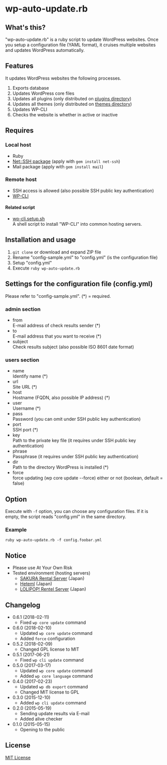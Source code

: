# wp-auto-update.rb

## What's this?

"wp-auto-update.rb" is a ruby script to update WordPress websites. Once you setup a configuration file (YAML format), it cruises multiple websites and updates WordPress automatically.

## Features

It updates WordPress websites the following processes.

1. Exports database
2. Updates WordPress core files
3. Updates all plugins (only distributed on [plugins directory](https://wordpress.org/plugins/))
4. Updates all themes (only distributed on [themes directory](https://wordpress.org/themes/))
5. Updates WP-CLI
6. Checks the website is whether in active or inactive

## Requires

### Local host

* Ruby
* [Net::SSH package](https://github.com/net-ssh/net-ssh) (apply with ``gem install net-ssh``)
* Mail package (apply with ``gem install mail``)

### Remote host

* SSH access is allowed (also possible SSH public key authentication)
* [WP-CLI](http://wp-cli.org/)

#### Related script

* [wp-cli.setup.sh](https://github.com/tecking/wp-cli.setup.sh)  
A shell script to install "WP-CLI" into common hosting servers.

## Installation and usage

1. ``git clone`` or download and expand ZIP file
2. Rename "config-sample.yml" to "config.yml" (is the configuration file)
3. Setup "config.yml"
4. Execute ``ruby wp-auto-update.rb``

## Settings for the configuration file (config.yml)
 
Please refer to "config-sample.yml". (*) = required.

### admin section

* from  
E-mail address of check results sender (*)
* to  
E-mail address that you want to receive (*)
* subject  
Check results subject (also possible ISO 8601 date format)

### users section

* name  
Identify name (*)
* url  
Site URL (*)
* host  
Hostname (FQDN, also possible IP address) (*)
* user  
Username (*)
* pass  
Password (you can omit under SSH public key authentication)
* port  
SSH port (*)
* key  
Path to the private key file (it requires under SSH public key authentication)
* phrase  
Passphrase (it requires under SSH public key authentication)
* dir  
Path to the directory WordPress is installed (*)
* force  
force updating (wp core update --force) either or not (boolean, default = false)

## Option

Execute with ``-f`` option, you can choose any configuration files. If it is empty, the script reads "config.yml" in the same directory.

### Example

``ruby wp-auto-update.rb -f config.foobar.yml``

## Notice

* Please use At Your Own Risk
* Tested environment (hosting servers)
  * [SAKURA Rental Server](https://www.sakura.ne.jp/) (Japan)
  * [Heteml](https://heteml.jp/) (Japan)
  * [LOLIPOP! Rentel Server](https://lolipop.jp/) (Japan)

## Changelog

* 0.6.1 (2018-02-11)
  * Fixed ``wp core update`` command
* 0.6.0 (2018-02-10)
  * Updated ``wp core update`` command
  * Added ``force`` configuration
* 0.5.2 (2018-02-09)
  * Changed GPL license to MIT
* 0.5.1 (2017-06-21)
  * Fixed ``wp cli update`` command
* 0.5.0 (2017-03-17)
  * Updated ``wp core update`` command
  * Added ``wp core language`` command
* 0.4.0 (2017-02-23)
  * Updated ``wp db export`` command
  * Changed MIT license to GPL
* 0.3.0 (2015-12-10)
  * Added ``wp cli update`` command
* 0.2.0 (2015-05-19)
  * Sending update results via E-mail
  * Added alive checker
* 0.1.0 (2015-05-15)
  * Opening to the public

## License

[MIT License](http://opensource.org/licenses/mit-license.php)